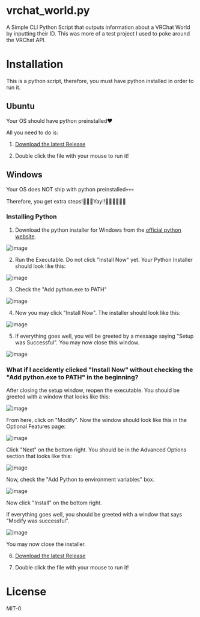 # vrchat_world.py
A Simple CLI Python Script that outputs information about a VRChat World by inputting their ID. 
This was more of a test project I used to poke around the VRChat API. 

# Installation

This is a python script, therefore, you must have python installed in order to run it.

## Ubuntu

Your OS should have python preinstalled♥️

All you need to do is:

1. [Download the latest Release](https://github.com/KawaneRio/vrchat_world.py/releases/download/v1.0.1/IjustWannaKnowHowtheVRChatAPIworks_AlsoPleaseHireMeVRChat_PythonScript_by_KawaneRio.py)

2. Double click the file with your mouse to run it!

## Windows

Your OS does NOT ship with python preinstalled💀💀💀

Therefore, you get extra steps!🤗🤗🤗Yay!!🎉🎉🎉💀💀💀

### Installing Python

1. Download the python installer for Windows from the [official python website](https://www.python.org/downloads/).

![image](https://github.com/user-attachments/assets/b9f9f8c7-5fce-4334-9926-ea93cee568a1)

2. Run the Executable. Do not click "Install Now" yet. Your Python Installer should look like this: 

![image](https://github.com/user-attachments/assets/f3a6f1e0-f009-4be6-9876-ddaa8dc00459)

3. Check the "Add python.exe to PATH"

![image](https://github.com/user-attachments/assets/62ede0c0-a77d-425b-84a7-c624226f76de)

4. Now you may click "Install Now". The installer should look like this:

![image](https://github.com/user-attachments/assets/fc772898-3c2b-482a-b25e-c1475a2302e3)

5. If everything goes well, you will be greeted by a message saying "Setup was Successful". You may now close this window.

![image](https://github.com/user-attachments/assets/72112993-80c4-44cf-96f0-dcee149194d6)

### What if I accidently clicked "Install Now" without checking the "Add python.exe to PATH" in the beginning?

After closing the setup window, reopen the executable. You should be greeted with a window that looks like this:

![image](https://github.com/user-attachments/assets/3ef6eab5-c6c3-4d75-b7ab-c7e72150702c)

From here, click on "Modify". Now the window should look like this in the Optional Features page:

![image](https://github.com/user-attachments/assets/93cbb529-1e25-4b11-97ac-cab914063b71)

Click "Next" on the bottom right. You should be in the Advanced Options section that looks like this:

![image](https://github.com/user-attachments/assets/d949b57b-650d-4007-8dea-ae40753b8680)

Now, check the "Add Python to environment variables" box.

![image](https://github.com/user-attachments/assets/653e7300-8a81-4f80-9651-9fc4cd853f7e)

Now click "Install" on the bottom right.

If everything goes well, you should be greeted with a window that says "Modify was successful".

![image](https://github.com/user-attachments/assets/fd617d0f-d3a4-4b12-a827-0aff76fbfe01)

You may now close the installer.

6. [Download the latest Release](https://github.com/KawaneRio/vrchat_world.py/releases/download/v1.0.1/IjustWannaKnowHowtheVRChatAPIworks_AlsoPleaseHireMeVRChat_PythonScript_by_KawaneRio.py)

7. Double click the file with your mouse to run it!

# License
MIT-0
